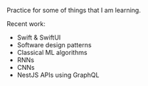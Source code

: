 Practice for some of things that I am learning.

Recent work:

- Swift & SwiftUI
- Software design patterns
- Classical ML algorithms
- RNNs
- CNNs
- NestJS APIs using GraphQL
